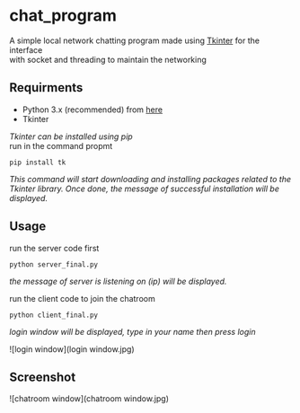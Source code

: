 # chat_program
A simple local network chatting program made using [Tkinter](https://wiki.python.org/moin/TkInter) for the interface  
with socket and threading to maintain the networking

## Requirments
- Python 3.x (recommended) from [here](http://www.pygame.org/download.shtml)
- Tkinter  

_Tkinter can be installed using pip_  
run in the command propmt
```
pip install tk
```
_This command will start downloading and installing packages related to the Tkinter library. Once done, the message of successful installation will be displayed._

## Usage
run the server code first
```
python server_final.py
```
_the message of server is listening on (ip) will be displayed._ 

run the client code to join the chatroom
```
python client_final.py
```
_login window will be displayed, type in your name then press login_ 

![login window](login window.jpg)

## Screenshot  

![chatroom window](chatroom window.jpg)
